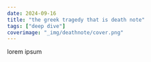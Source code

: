 ```yaml
---
date: 2024-09-16
title: "the greek tragedy that is death note"
tags: ["deep dive"]
coverimage: "_img/deathnote/cover.png"
---
```

lorem ipsum
